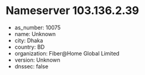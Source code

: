 # Nameserver 103.136.2.39

* as_number: 10075
* name: Unknown
* city: Dhaka
* country: BD
* organization: Fiber@Home Global Limited
* version: Unknown
* dnssec: false
